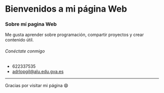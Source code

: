 # Bienvenidos a mi página Web

### Sobre mí pagina Web
Me gusta aprender sobre programación, compartir proyectos y crear contenido útil.

###### Conéctate conmigo
- 622337535
- adrlopgil@alu.edu.gva.es

---
Gracias por visitar mi página 😄
